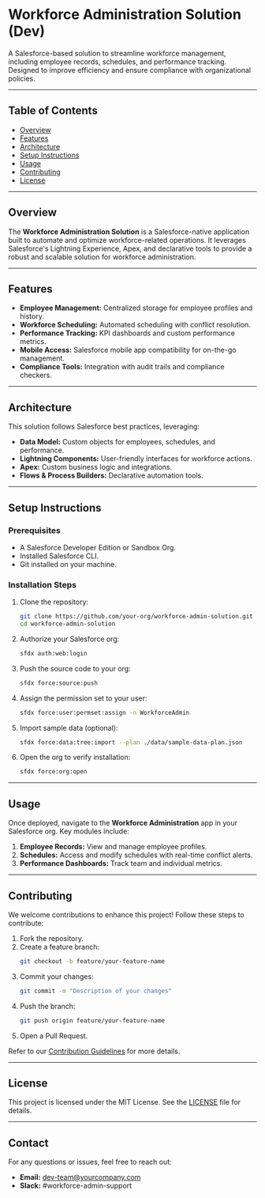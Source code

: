 # Workforce Administration Solution (Dev)

A Salesforce-based solution to streamline workforce management, including employee records, schedules, and performance tracking. Designed to improve efficiency and ensure compliance with organizational policies.

---

## Table of Contents
- [Overview](#overview)
- [Features](#features)
- [Architecture](#architecture)
- [Setup Instructions](#setup-instructions)
- [Usage](#usage)
- [Contributing](#contributing)
- [License](#license)

---

## Overview
The **Workforce Administration Solution** is a Salesforce-native application built to automate and optimize workforce-related operations. It leverages Salesforce's Lightning Experience, Apex, and declarative tools to provide a robust and scalable solution for workforce administration.

---

## Features
- **Employee Management:** Centralized storage for employee profiles and history.
- **Workforce Scheduling:** Automated scheduling with conflict resolution.
- **Performance Tracking:** KPI dashboards and custom performance metrics.
- **Mobile Access:** Salesforce mobile app compatibility for on-the-go management.
- **Compliance Tools:** Integration with audit trails and compliance checkers.

---

## Architecture
This solution follows Salesforce best practices, leveraging:
- **Data Model:** Custom objects for employees, schedules, and performance.
- **Lightning Components:** User-friendly interfaces for workforce actions.
- **Apex:** Custom business logic and integrations.
- **Flows & Process Builders:** Declarative automation tools.

---

## Setup Instructions

### Prerequisites
- A Salesforce Developer Edition or Sandbox Org.
- Installed Salesforce CLI.
- Git installed on your machine.

### Installation Steps
1. Clone the repository:
    ```bash
    git clone https://github.com/your-org/workforce-admin-solution.git
    cd workforce-admin-solution
    ```

2. Authorize your Salesforce org:
    ```bash
    sfdx auth:web:login
    ```

3. Push the source code to your org:
    ```bash
    sfdx force:source:push
    ```

4. Assign the permission set to your user:
    ```bash
    sfdx force:user:permset:assign -n WorkforceAdmin
    ```

5. Import sample data (optional):
    ```bash
    sfdx force:data:tree:import --plan ./data/sample-data-plan.json
    ```

6. Open the org to verify installation:
    ```bash
    sfdx force:org:open
    ```

---

## Usage
Once deployed, navigate to the **Workforce Administration** app in your Salesforce org. Key modules include:
1. **Employee Records:** View and manage employee profiles.
2. **Schedules:** Access and modify schedules with real-time conflict alerts.
3. **Performance Dashboards:** Track team and individual metrics.

---

## Contributing
We welcome contributions to enhance this project! Follow these steps to contribute:
1. Fork the repository.
2. Create a feature branch:
    ```bash
    git checkout -b feature/your-feature-name
    ```
3. Commit your changes:
    ```bash
    git commit -m "Description of your changes"
    ```
4. Push the branch:
    ```bash
    git push origin feature/your-feature-name
    ```
5. Open a Pull Request.

Refer to our [Contribution Guidelines](CONTRIBUTING.md) for more details.

---

## License
This project is licensed under the MIT License. See the [LICENSE](LICENSE) file for details.

---

## Contact
For any questions or issues, feel free to reach out:
- **Email:** dev-team@yourcompany.com
- **Slack:** #workforce-admin-support
